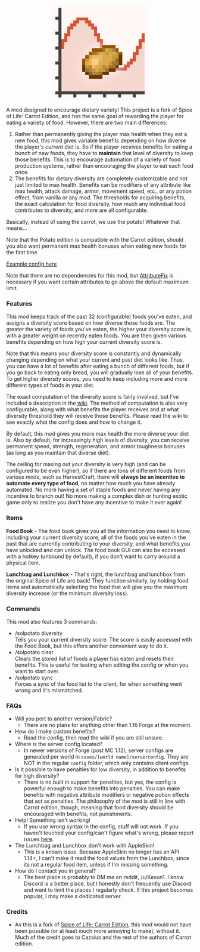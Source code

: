 <p align="center">
	<img width=256px src="GitHub/logo.png" />
</p>
A mod designed to encourage dietary variety! This project is a fork of Spice of Life: Carrot Edition, and has the same goal of rewarding the player for eating a variety of food. However, there are two main differences:  


1. Rather than permanently giving the player max health when they eat a new food, this mod gives variable benefits depending on how diverse the player's *current* diet is. So if the player receives benefits for eating a bunch of new foods, they have to **maintain** that level of diversity to keep those benefits. This is to encourage automation of a variety of food production systems, rather than encouraging the player to eat each food once. 
2. The benefits for dietary diversity are completely customizable and not just limited to max health. Benefits can be modifiers of any attribute like max health, attack damage, armor, movement speed, etc., or any potion effect, from vanilla or any mod. The thresholds for acquiring benefits, the exact calculation for food diversity, how much any individual food contributes to diversity, and more are all configurable.

Basically, instead of using the carrot, we use the potato! Whatever that means...

Note that the Potato edition is compatible with the Carrot edition, should you also want permanent max health bonuses when eating new foods for the first time.

[Example config here](https://github.com/Kevun1/Spice-of-Life-Potato-Edition/blob/1.16/GitHub/solpotato-server.toml)

Note that there are no dependencies for this mod, but [AttributeFix](https://www.curseforge.com/minecraft/mc-mods/attributefix) is necessary if you want certain attributes to go above the default maximium limit.

### Features

This mod keeps track of the past 32 (configurable) foods you've eaten, and assigns a diversity score based on how diverse those foods are. The greater the variety of foods you've eaten, the higher your diversity score is, with a greater weight on recently eaten foods. You are then given various benefits depending on how high your current diversity score is. 

Note that this means your diversity score is constantly and dynamically changing depending on what your current and past diet looks like. Thus, you can have a lot of benefits after eating a bunch of different foods, but if you go back to eating only bread, you will gradually lose all of your benefits. To get higher diversity scores, you need to keep including more and more different types of foods in your diet.

The exact computation of the diversity score is fairly involved, but I've included a description in the [wiki](https://github.com/Kevun1/Spice-of-Life-Potato-Edition/wiki). The method of computation is also very configurable, along with what benefits the player receives and at what diversity threshold they will receive those benefits. Please read the wiki to see exactly what the config does and how to change it.

By default, this mod gives you more max health the more diverse your diet is. Also by default, for increasingly high levels of diversity, you can receive permanent speed, strength, regeneration, and armor toughness bonuses (as long as you maintain that diverse diet). 

The ceiling for maxing out your diversity is very high (and can be configured to be even higher), so if there are tons of different foods from various mods, such as HarvestCraft, there will **always be an incentive to automate every type of food**, no matter how much you have already automated.  No more having a set of staple foods and never having any incentive to branch out! No more making a complex dish or hunting exotic game only to realize you don't have any incentive to make it ever again! 

### Items

**Food Book** - The food book gives you all the information you need to know, including your current diversity score, all of the foods you've eaten in the past that are currently contributing to your diversity, and what benefits you have unlocked and can unlock. The food book GUI can also be accessed with a hotkey (unbound by default), if you don't want to carry around a physical item.

**Lunchbag and Lunchbox** - That's right, the lunchbag and lunchbox from the original Spice of Life are back! They function similarly, by holding food items and automatically selecting the food that will give you the maximum diversity increase (or the minimum diversity loss). 

### Commands

This mod also features 3 commands:

- /solpotato diversity  
    Tells you your current diversity score. The score is easily accessed with the Food Book, but this offers another convenient way to do it.
- /solpotato clear  
    Clears the stored list of foods a player has eaten and resets their benefits. This is useful for testing when editing the config or when you want to start over.
- /solpotato sync  
    Forces a sync of the food list to the client, for when something went wrong and it's mismatched.

### FAQs

- Will you port to another version/Fabric?
  - There are no plans for anything other than 1.16 Forge at the moment.
- How do I make custom benefits?
  - Read the config, then read the wiki if you are still unsure.
- Where is the server config located?
  - In newer versions of Forge (post MC 1.12), server configs are generated per world in `saves/[world name]/serverconfig`. They are NOT in the regular `config` folder, which only contains client configs.
- Is it possible to have penalties for low diversity, in addition to benefits for high diversity?
  - There is no built in support for penalties, but yes, the config is powerful enough to make benefits into penalties. You can make benefits with negative attribute modifiers or negative potion effects that act as penalties. The philosophy of the mod is still in line with Carrot edition, though, meaning that food diversity should be encouraged with benefits, not punishments.
- Help! Something isn't working!
  - If you use wrong syntax in the config, stuff will not work. If you haven't touched your config/can't figure what's wrong, please report issues [here](https://github.com/Kevun1/Spice-of-Life-Potato-Edition/issues).
- The Lunchbag and Lunchbox don't work with AppleSkin!
  - This is a known issue. Because AppleSkin no longer has an API 1.14+, I can't make it read the food values from the Lunchbox, since its not a regular food item, unless if I'm missing something.
- How do I contact you in general?
  - The best place is probably to DM me on reddit, /u/Kevun1. I know Discord is a better place, but I honestly don't frequently use Discord and want to limit the places I regularly check. If this project becomes popular, I may make a dedicated server.

### Credits

- As this is a fork of [Spice of Life: Carrot Edition](https://github.com/Cazsius/Spice-of-Life-Carrot-Edition), this mod would not have been possible (or at least much more annoying to make), without it. Much of the credit goes to Cazsius and the rest of the authors of Carrot edition.

